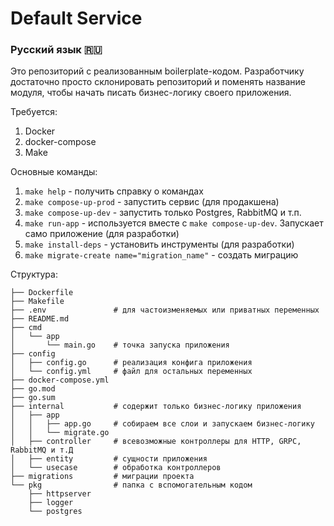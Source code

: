 # Default Service

### Русский язык 🇷🇺

Это репозиторий с реализованным boilerplate-кодом. Разработчику достаточно просто склонировать репозиторий и поменять название модуля, чтобы начать писать бизнес-логику своего приложения.

Требуется:

1) Docker
2) docker-compose
3) Make

Основные команды:

1) `make help` - получить справку о командах
2) `make compose-up-prod` - запустить сервис (для продакшена)
3) `make compose-up-dev` - запустить только Postgres, RabbitMQ и т.п.
4) `make run-app` - используется вместе с `make compose-up-dev`. Запускает само приложение (для разработки)
5) `make install-deps` - установить инструменты (для разработки)
6) `make migrate-create name="migration_name"` - создать миграцию

Структура:

```
├── Dockerfile
├── Makefile
├── .env               # для частоизменяемых или приватных переменных
├── README.md
├── cmd
│   └── app
│       └── main.go    # точка запуска приложения 
├── config
│   ├── config.go      # реализация конфига приложения
│   └── config.yml     # файл для остальных переменных
├── docker-compose.yml
├── go.mod
├── go.sum
├── internal           # содержит только бизнес-логику приложения
│   ├── app
│   │   ├── app.go     # собираем все слои и запускаем бизнес-логику
│   │   └── migrate.go
│   ├── controller     # всевозможные контроллеры для HTTP, GRPC, RabbitMQ и т.Д
│   ├── entity         # сущности приложения
│   └── usecase        # обработка контроллеров
├── migrations         # миграции проекта
└── pkg                # папка с вспомогательным кодом
    ├── httpserver
    ├── logger
    └── postgres

```


